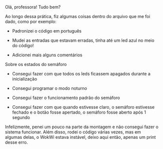 Olá, professora! Tudo bem?

Ao longo dessa prática, fiz algumas coisas dentro do arquivo que me foi dado, como por exemplo:

- Padronizei o código em português

- Mudei as entradas que estavam erradas, tinha até um led azul no meio do código!

- Adicionei mais alguns comentários

Sobre os estados do semáforo 

- Consegui fazer com que todos os leds ficassem apagados durante a inicialização

- Consegui programar o modo noturno

- Consegui fazer o funcionamento padrão do semáforo

- Consegui fazer com que quando estivesse claro, o semáforo estivesse fechado e o botão fosse apertado, o semáforo fosse aberto após 1 segundo

Infelizmente, penei um pouco na parte da montagem e não consegui fazer o sistema funcionar. Além disso, rodei o código várias vezes, mas em algumas delas, o WokWi estava instável, deixo aqui então, apenas um print desse erro.


